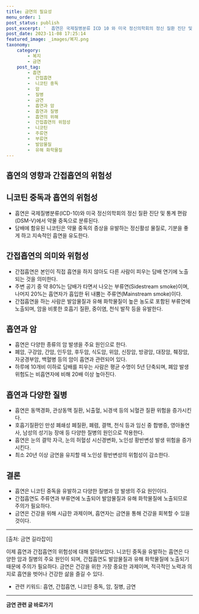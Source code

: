 ```yaml
---
title: 금연의 필요성 
menu_order: 1
post_status: publish
post_excerpt: '  흡연은 국제질병분류 ICD 10 와 미국 정신의학회의 정신 질환 진단 및 통계 편람 DSM V 에서 약물 중독으로 분류된다.'
post_date: 2023-11-08 17:25:14
featured_image: _images/복지.png
taxonomy:
    category:
        - 복지
        - 금연
    post_tag:
        - 흡연
        -  간접흡연
        -  니코틴 중독
        -  암
        -  질병
        -  금연
        -  흡연과 암
        -  흡연과 질병
        -  흡연의 위해
        -  간접흡연의 위험성
        -  니코틴
        -  주류연
        -  부류연
        -  발암물질
        -  유해 화학물질
---
```


## 흡연의 영향과 간접흡연의 위험성

## 니코틴 중독과 흡연의 위험성
- 흡연은 국제질병분류(ICD-10)와 미국 정신의학회의 정신 질환 진단 및 통계 편람(DSM-V)에서 약물 중독으로 분류된다.
- 담배에 함유된 니코틴은 약물 중독의 증상을 유발하는 정신활성 물질로, 기분을 좋게 하고 지속적인 흡연을 유도한다.

## 간접흡연의 의미와 위험성
- 간접흡연은 본인이 직접 흡연을 하지 않아도 다른 사람이 피우는 담배 연기에 노출되는 것을 의미한다.
- 주변 공기 중 약 80%는 담배가 타면서 나오는 부류연(Sidestream smoke)이며, 나머지 20%는 흡연자가 흡입한 뒤 내뿜는 주류연(Mainstream smoke)이다.
- 간접흡연을 하는 사람은 발암물질과 유해 화학물질이 높은 농도로 포함된 부류연에 노출되며, 암을 비롯한 호흡기 질환, 중이염, 천식 발작 등을 유발한다.

## 흡연과 암
- 흡연은 다양한 종류의 암 발생을 주요 원인으로 한다.
- 폐암, 구강암, 간암, 인두암, 후두암, 식도암, 위암, 신장암, 방광암, 대장암, 췌장암, 자궁경부암, 백혈병 등의 암이 흡연과 관련되어 있다.
- 하루에 10개비 이하로 담배를 피우는 사람은 평균 수명이 5년 단축되며, 폐암 발생 위험도는 비흡연자에 비해 20배 이상 높아진다.

## 흡연과 다양한 질병
- 흡연은 동맥경화, 관상동맥 질환, 뇌출혈, 뇌경색 등의 뇌혈관 질환 위험을 증가시킨다.
- 호흡기질환인 만성 폐쇄성 폐질환, 폐렴, 결핵, 천식 등과 임신 중 합병증, 영아돌연사, 남성의 성기능 장애 등 다양한 질병의 원인으로 작용한다.
- 흡연은 눈의 결막 자극, 눈의 허혈성 시신경변화, 노인성 황반변성 발생 위험을 증가시킨다.
- 최소 20년 이상 금연을 유지할 때 노인성 황반변성의 위험성이 감소한다.

## 결론
- 흡연은 니코틴 중독을 유발하고 다양한 질병과 암 발생의 주요 원인이다.
- 간접흡연도 주류연과 부류연에 노출되어 발암물질과 유해 화학물질에 노출되므로 주의가 필요하다.
- 금연은 건강을 위해 시급한 과제이며, 흡연자는 금연을 통해 건강을 회복할 수 있을 것이다.

---

[출처: 금연 길라잡이]

이제 흡연과 간접흡연의 위험성에 대해 알아보았다. 니코틴 중독을 유발하는 흡연은 다양한 암과 질병의 주요 원인이 되며, 간접흡연도 발암물질과 유해 화학물질에 노출되기 때문에 주의가 필요하다. 금연은 건강을 위한 가장 중요한 과제이며, 적극적인 노력과 의지로 흡연을 벗어나 건강한 삶을 즐길 수 있다.

- 관련 키워드: 흡연, 간접흡연, 니코틴 중독, 암, 질병, 금연
<!-- wp:separator -->
<hr class="wp-block-separator has-alpha-channel-opacity"/>
<!-- /wp:separator -->

<!-- wp:group {"backgroundColor":"base","layout":{"type":"constrained"}} -->
<div class="wp-block-group has-base-background-color has-background"><!-- wp:paragraph {"align":"center","fontSize":"medium"} -->
<p class="has-text-align-center has-large-font-size"><strong>금연 관련 글 바로가기</strong></p>
<!-- /wp:paragraph -->


<!-- wp:latest-posts
{"categories":[{"id":15153,"count":19,"description":"","link":"https://uknowlaw.com/category/%ea%b8%88%ec%97%b0/","name":"금연","slug":"금연","taxonomy":"category","parent":0,"meta":[],"_links":{"self":[{"href":"https://uknowlaw.com/wp-json/wp/v2/categories/15153"}],"collection":[{"href":"https://uknowlaw.com/wp-json/wp/v2/categories"}],"about":[{"href":"https://uknowlaw.com/wp-json/wp/v2/taxonomies/category"}],"wp:post_type":[{"href":"https://uknowlaw.com/wp-json/wp/v2/posts?categories=15153"}],"curies":[{"name":"wp","href":"https://api.w.org/{rel}","templated":true}]}}],"postsToShow":100,"excerptLength":28,"postLayout":"grid","columns":2,"featuredImageAlign":"left","featuredImageSizeSlug":"large","fontSize":"small"} /--></div>
<!-- /wp:group -->